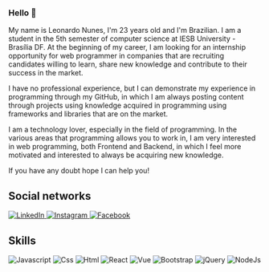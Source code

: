 ### Hello 👋

My name is Leonardo Nunes, I'm 23 years old and I'm Brazilian. I am a student in the 5th semester of computer science at IESB University - Brasília DF. At the beginning of my career, I am looking for an internship opportunity for web programmer in companies that are recruiting candidates willing to learn, share new knowledge and contribute to their success in the market.

I have no professional experience, but I can demonstrate my experience in programming through my GitHub, in which I am always posting content through projects using knowledge acquired in programming using frameworks and libraries that are on the market.

I am a technology lover, especially in the field of programming. In the various areas that programming allows you to work in, I am very interested in web programming, both Frontend and Backend, in which I feel more motivated and interested to always be acquiring new knowledge.

If you have any doubt hope I can help you!

## Social networks

<div>
  <a href="https://www.linkedin.com/in/leonardonunesoliveira/">
    <img title="LinkedIn" src="https://user-images.githubusercontent.com/53942734/104071363-c89d9d80-51e7-11eb-8b12-7efb1308169f.png">
    </img>
  </a>
  <a href="https://www.instagram.com/leo.nunesoliveira/">
    <img title="Instagram" src="https://user-images.githubusercontent.com/53942734/104071362-c89d9d80-51e7-11eb-86e9-55a8f7d24728.png">
    </img>
  </a>
  <a href="https://www.facebook.com/leonardonunes.oliveira.1/">
    <img title="Facebook" src="https://user-images.githubusercontent.com/53942734/104071361-c8050700-51e7-11eb-9aaa-41c6e46c1865.png">
    </img>
  </a>
</div>

## Skills

<div>
  <img src="https://user-images.githubusercontent.com/53942734/104068389-9427e280-51e3-11eb-8e43-33a2d34851cc.png" title="Javascript" alt="Javascript">
  </img>
  <img src="https://user-images.githubusercontent.com/53942734/104068386-938f4c00-51e3-11eb-9b44-5fb384988cf4.png" title="Css" alt="Css">
  </img>
  <img src="https://user-images.githubusercontent.com/53942734/104068387-938f4c00-51e3-11eb-94ca-7b2da331e3a2.png" title="Html" alt="Html">
  </img>
  <img src="https://user-images.githubusercontent.com/53942734/104068394-94c07900-51e3-11eb-9107-fe22ad9a04e5.png" title="React" alt="React">
  </img>
  <img src="https://user-images.githubusercontent.com/53942734/104068396-94c07900-51e3-11eb-9a90-0d066f9343a5.png" title="Vue" alt="Vue">
  </img>
  <img src="https://user-images.githubusercontent.com/53942734/104068383-925e1f00-51e3-11eb-92a9-937153b3aff3.png" title="Bootstrap" alt="Bootstrap">
  </img>
  <img src="https://user-images.githubusercontent.com/53942734/104068392-9427e280-51e3-11eb-82f9-1b8430e59f0a.png" title="jQuery" alt="jQuery">
  </img>
  <img src="https://user-images.githubusercontent.com/53942734/104068393-9427e280-51e3-11eb-9439-34b97d5c7858.png" title="NodeJs" alt="NodeJs">
  </img>
 </div>

<!--
**leo123nunes/leo123nunes** is a ✨ _special_ ✨ repository because its `README.md` (this file) appears on your GitHub profile.



